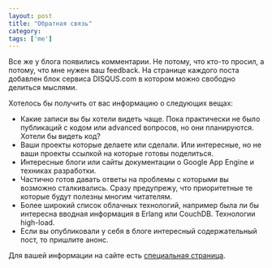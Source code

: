 ```yaml
---
layout: post
title: "Обратная связь"
category: 
tags: ['me']
---
```

Все же у блога появились комментарии. Не потому, что кто-то просил, а потому, что мне нужен ваш feedback. На странице каждого поста добавлен блок сервиса DISQUS.com в котором можно свободно делиться мыслями.

Хотелось бы получить от вас информацию о следующих вещах:

* Какие записи вы бы хотели видеть чаще. Пока практически не было публикаций с кодом или advanced вопросов, но они планируются. Хотели бы видеть код?
* Ваши проекты которые делаете или сделали. Или интересные, но не ваши проекты ссылкой на которые готовы поделиться.
* Интересные блоги или сайты документации о Google App Engine и техниках разработки.
* Частично готов давать ответы на проблемы с которыми вы возможно сталкивались. Сразу предупрежу, что приоритетные те которые будут полезны многим читателям.
* Более широкий список облачных технологий, например была ли бы интересна вводная информация в Erlang или CouchDB. Технологии high-load.
* Если вы опубликовали у себя в блоге интересный содержательный пост, то пришлите анонс.

Для вашей информации на сайте есть <a href="http://www.vurt.ru/services">специальная страница</a>.
